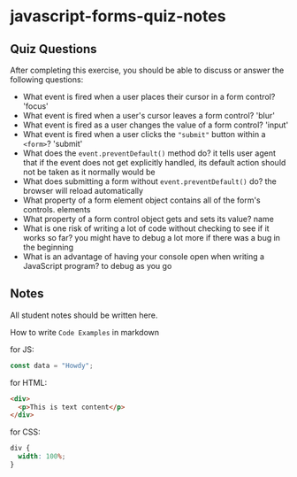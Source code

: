 # javascript-forms-quiz-notes

## Quiz Questions

After completing this exercise, you should be able to discuss or answer the following questions:

- What event is fired when a user places their cursor in a form control?
'focus'
- What event is fired when a user's cursor leaves a form control?
'blur'
- What event is fired as a user changes the value of a form control?
'input'
- What event is fired when a user clicks the `"submit"` button within a `<form>`?
'submit'
- What does the `event.preventDefault()` method do?
it tells user agent that if the event does not get explicitly handled, its default action should not be taken as it normally would be
- What does submitting a form without `event.preventDefault()` do?
the browser will reload automatically
- What property of a form element object contains all of the form's controls.
elements
- What property of a form control object gets and sets its value?
name
- What is one risk of writing a lot of code without checking to see if it works so far?
you might have to debug a lot more if there was a bug in the beginning
- What is an advantage of having your console open when writing a JavaScript program?
to debug as you go

## Notes

All student notes should be written here.


How to write `Code Examples` in markdown

for JS:

```javascript
const data = "Howdy";
```

for HTML:

```html
<div>
  <p>This is text content</p>
</div>
```

for CSS:

```css
div {
  width: 100%;
}
```
